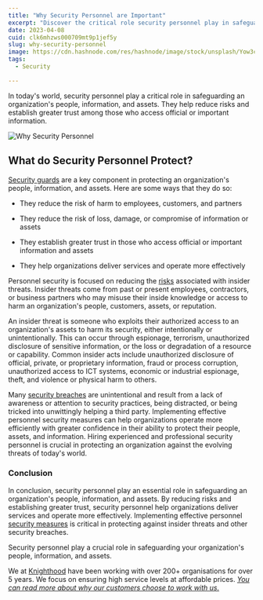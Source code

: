 ```yaml
---
title: "Why Security Personnel are Important"
excerpt: "Discover the critical role security personnel play in safeguarding an organisation's people, information, and assets. Learn why to hire them"
date: 2023-04-08
cuid: clk6mhzws000709mt9p1jef5y
slug: why-security-personnel
image: https://cdn.hashnode.com/res/hashnode/image/stock/unsplash/Yow3cJ0btws/upload/db96bc61c8051e4d7ff29c890f857352.jpeg
tags: 
  - Security

---
```


In today's world, security personnel play a critical role in safeguarding an organization's people, information, and assets. They help reduce risks and establish greater trust among those who access official or important information.

![Why Security Personnel](https://images.unsplash.com/photo-1485230405346-71acb9518d9c?ixlib=rb-4.0.3&q=85&fm=jpg&crop=entropy&cs=srgb)

## What do Security Personnel Protect?[​](http://localhost:3000/blog/security/why-security-personnel#what-do-security-personnel-protect)

[Security guards](http://knighthood.co/services/security/iss/static-guarding) are a key component in protecting an organization's people, information, and assets. Here are some ways that they do so:

* They reduce the risk of harm to employees, customers, and partners
    
* They reduce the risk of loss, damage, or compromise of information or assets
    
* They establish greater trust in those who access official or important information and assets
    
* They help organizations deliver services and operate more effectively
    

Personnel security is focused on reducing the [risks](http://knighthood.co/security/planning/risk) associated with insider threats. Insider threats come from past or present employees, contractors, or business partners who may misuse their inside knowledge or access to harm an organization's people, customers, assets, or reputation.

An insider threat is someone who exploits their authorized access to an organization's assets to harm its security, either intentionally or unintentionally. This can occur through espionage, terrorism, unauthorized disclosure of sensitive information, or the loss or degradation of a resource or capability. Common insider acts include unauthorized disclosure of official, private, or proprietary information, fraud or process corruption, unauthorized access to ICT systems, economic or industrial espionage, theft, and violence or physical harm to others.

Many [security breaches](http://knighthood.co/security/FAQ#what-is-a-security-breach) are unintentional and result from a lack of awareness or attention to security practices, being distracted, or being tricked into unwittingly helping a third party. Implementing effective personnel security measures can help organizations operate more efficiently with greater confidence in their ability to protect their people, assets, and information. Hiring experienced and professional security personnel is crucial in protecting an organization against the evolving threats of today's world.

### Conclusion[​](http://localhost:3000/blog/security/why-security-personnel#conclusion)

In conclusion, security personnel play an essential role in safeguarding an organization's people, information, and assets. By reducing risks and establishing greater trust, security personnel help organizations deliver services and operate more effectively. Implementing effective personnel [security measures](https://knighthood.co/security/measures/physical) is critical in protecting against insider threats and other security breaches.

Security personnel play a crucial role in safeguarding your organization's people, information, and assets.

We at [Knighthood](http://knighthood.co) have been working with over 200+ organisations for over 5 years. We focus on ensuring high service levels at affordable prices. [*You can read more about why our customers choose to work with us.*](http://knighthood.co/whyus)
